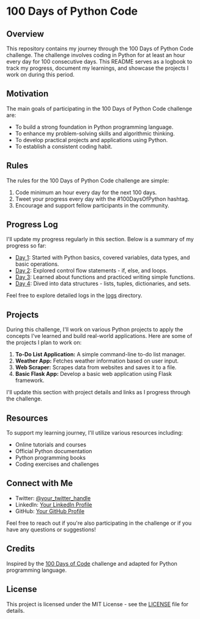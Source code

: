 # 100 Days of Python Code

## Overview

This repository contains my journey through the 100 Days of Python Code challenge. The challenge involves coding in Python for at least an hour every day for 100 consecutive days. This README serves as a logbook to track my progress, document my learnings, and showcase the projects I work on during this period.

## Motivation

The main goals of participating in the 100 Days of Python Code challenge are:

- To build a strong foundation in Python programming language.
- To enhance my problem-solving skills and algorithmic thinking.
- To develop practical projects and applications using Python.
- To establish a consistent coding habit.

## Rules

The rules for the 100 Days of Python Code challenge are simple:

1. Code minimum an hour every day for the next 100 days.
2. Tweet your progress every day with the #100DaysOfPython hashtag.
3. Encourage and support fellow participants in the community.

## Progress Log

I'll update my progress regularly in this section. Below is a summary of my progress so far:

- [Day 1](logs/day1.md): Started with Python basics, covered variables, data types, and basic operations.
- [Day 2](logs/day2.md): Explored control flow statements - if, else, and loops.
- [Day 3](logs/day3.md): Learned about functions and practiced writing simple functions.
- [Day 4](logs/day4.md): Dived into data structures - lists, tuples, dictionaries, and sets.

Feel free to explore detailed logs in the [logs](logs/) directory.

## Projects

During this challenge, I'll work on various Python projects to apply the concepts I've learned and build real-world applications. Here are some of the projects I plan to work on:

1. **To-Do List Application:** A simple command-line to-do list manager.
2. **Weather App:** Fetches weather information based on user input.
3. **Web Scraper:** Scrapes data from websites and saves it to a file.
4. **Basic Flask App:** Develop a basic web application using Flask framework.

I'll update this section with project details and links as I progress through the challenge.

## Resources

To support my learning journey, I'll utilize various resources including:

- Online tutorials and courses
- Official Python documentation
- Python programming books
- Coding exercises and challenges

## Connect with Me

- Twitter: [@your_twitter_handle](https://twitter.com/your_twitter_handle)
- LinkedIn: [Your LinkedIn Profile](https://www.linkedin.com/in/your_linkedin_profile/)
- GitHub: [Your GitHub Profile](https://github.com/your_github_profile)

Feel free to reach out if you're also participating in the challenge or if you have any questions or suggestions!

## Credits

Inspired by the [100 Days of Code](https://www.100daysofcode.com/) challenge and adapted for Python programming language.

## License

This project is licensed under the MIT License - see the [LICENSE](LICENSE) file for details.
